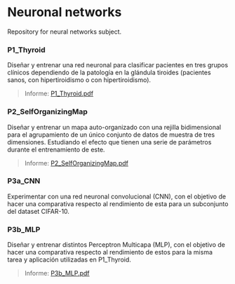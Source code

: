 # Neuronal networks

Repository for neural networks subject.

### P1_Thyroid

Diseñar y entrenar una red neuronal para clasificar pacientes en tres grupos clínicos dependiendo de la patología en la glándula tiroides (pacientes sanos, con hipertiroidismo o con hipertiroidismo).

> Informe: [P1_Thyroid.pdf](https://github.com/davidmigloz/neural-networks/blob/master/P1_Thyroid/report/doc.pdf)

### P2_SelfOrganizingMap

Diseñar y entrenar un mapa auto-organizado con una rejilla bidimensional para el agrupamiento de un único conjunto de datos de muestra de tres dimensiones. Estudiando el efecto que tienen una serie de parámetros durante el entrenamiento de este.

> Informe: [P2_SelfOrganizingMap.pdf](https://github.com/davidmigloz/neural-networks/blob/master/P2_SelfOrganizingMap/report/doc.pdf)

### P3a_CNN

Experimentar con una red neuronal convolucional (CNN), con el objetivo de hacer una comparativa respecto al rendimiento de esta para un subconjunto del dataset CIFAR-10.

### P3b_MLP

Diseñar y entrenar distintos Perceptron Multicapa (MLP), con el objetivo de hacer una comparativa respecto al rendimiento de estos para la misma tarea y aplicación utilizadas en P1_Thyroid.

> Informe: [P3b_MLP.pdf](https://github.com/davidmigloz/neural-networks/blob/master/P3b_MLP/report/doc.pdf)
